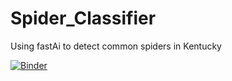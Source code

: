 # Spider_Classifier
Using fastAi to detect common spiders in Kentucky


[![Binder](https://mybinder.org/badge_logo.svg)](https://mybinder.org/v2/gh/chris-kehl/Spider_Classifier/HEAD?urlpath=spider_classifier_app.ipynb)

